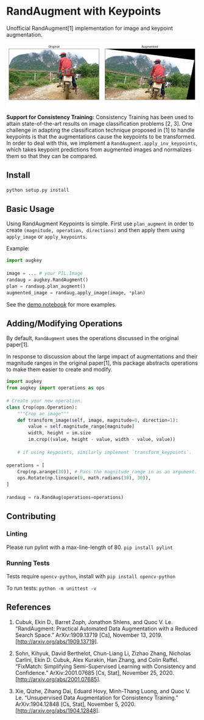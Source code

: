 # RandAugment with Keypoints

Unofficial RandAugment\[1\] implementation for image and keypoint augmentation.

![](docs/assets/original-v-augment.png)

**Support for Consistency Training:** Consistency Training has been used to attain state-of-the-art results on image classification problems [2, 3]. One challenge in adapting the classification technique proposed in \[1\] to handle keypoints is that the augmentations cause the keypoints to be transformed. In order to deal with this, we implement a `RandAugment.apply_inv_keypoints`, which takes keypoint predictions from augmented images and normalizes them so that they can be compared.

## Install

```bash
python setup.py install
```

## Basic Usage

Using RandAugment Keypoints is simple. First use `plan_augment` in order to create `(magnitude, operation, directions)` and then apply them using `apply_image` or `apply_keypoints`.

Example:

```python
import augkey

image = ... # your PIL.Image
randaug = augkey.RandAugment()
plan = randaug.plan_augment() 
augmented_image = randaug.apply_image(image, *plan)
```

See the [demo notebook](demo.ipynb) for more examples.

## Adding/Modifying Operations

By default, `RandAugment` uses the operations discussed in the original paper\[1\].

In response to discussion about the large impact of augmentations and their magnitude ranges in the original paper\[1\], this package abstracts operations to make them easier to create and modify.

```python
import augkey
from augkey import operations as ops

# Create your new operation.
class Crop(ops.Operation):
    """Crop an image"""
    def transform_image(self, image, magnitude=0, direction=1):
        value = self.magnitude_range[magnitude]
        width, height = im.size
        im.crop((value, height - value, width - value, value))

    # if using keypoints, similarly implement `transform_keypoints`.

operations = [
    Crop(np.arange(30)), # Pass the magnitude_range in as an argument.
    ops.Rotate(np.linspace(0, math.radians(30), 30)),
]

randaug = ra.RandAug(operations=operations)
```

## Contributing

### Linting

Please run pylint with a max-line-length of 80.
```pip install pylint```

### Running Tests

Tests require `opencv-python`, install with `pip install opencv-python`

To run tests: `python -m unittest -v`

## References

1. Cubuk, Ekin D., Barret Zoph, Jonathon Shlens, and Quoc V. Le. “RandAugment: Practical Automated Data Augmentation with a Reduced Search Space.” ArXiv:1909.13719 \[Cs\], November 13, 2019. [http://arxiv.org/abs/1909.13719].

2. Sohn, Kihyuk, David Berthelot, Chun-Liang Li, Zizhao Zhang, Nicholas Carlini, Ekin D. Cubuk, Alex Kurakin, Han Zhang, and Colin Raffel. “FixMatch: Simplifying Semi-Supervised Learning with Consistency and Confidence.” ArXiv:2001.07685 [Cs, Stat], November 25, 2020. [http://arxiv.org/abs/2001.07685].

3. Xie, Qizhe, Zihang Dai, Eduard Hovy, Minh-Thang Luong, and Quoc V. Le. “Unsupervised Data Augmentation for Consistency Training.” ArXiv:1904.12848 [Cs, Stat], November 5, 2020. [http://arxiv.org/abs/1904.12848].
